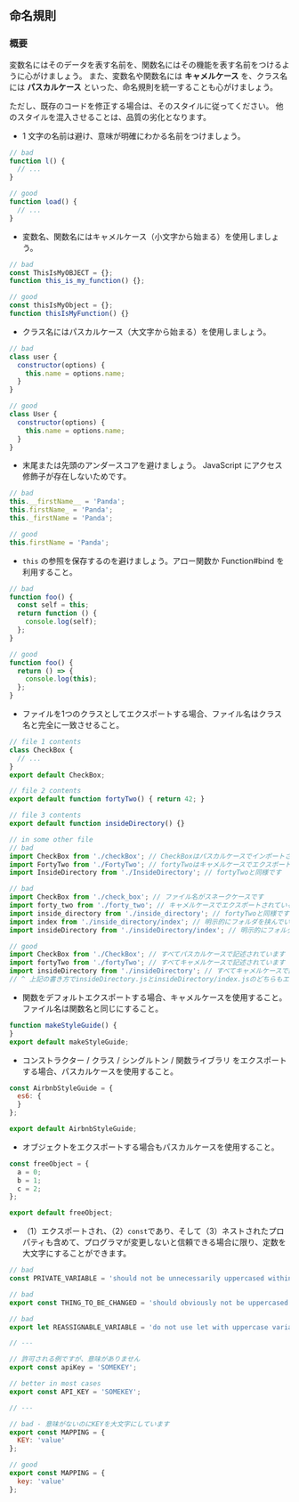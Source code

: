## 命名規則

### 概要

変数名にはそのデータを表す名前を、関数名にはその機能を表す名前をつけるように心がけましょう。
また、変数名や関数名には **キャメルケース** を、クラス名には **パスカルケース** といった、命名規則を統一することも心がけましょう。

ただし、既存のコードを修正する場合は、そのスタイルに従ってください。
他のスタイルを混入させることは、品質の劣化となります。

* 1 文字の名前は避け、意味が明確にわかる名前をつけましょう。

```js
// bad
function l() {
  // ...
}

// good
function load() {
  // ...
}
```

* 変数名、関数名にはキャメルケース（小文字から始まる）を使用しましょう。

```js
// bad
const ThisIsMyOBJECT = {};
function this_is_my_function() {};

// good
const thisIsMyObject = {};
function thisIsMyFunction() {}
```

* クラス名にはパスカルケース（大文字から始まる）を使用しましょう。

```js
// bad
class user {
  constructor(options) {
    this.name = options.name;
  }
}

// good
class User {
  constructor(options) {
    this.name = options.name;
  }
}
```

* 末尾または先頭のアンダースコアを避けましょう。 JavaScript にアクセス修飾子が存在しないためです。

```js
// bad
this.__firstName__ = 'Panda';
this.firstName_ = 'Panda';
this._firstName = 'Panda';

// good
this.firstName = 'Panda';
```

* `this` の参照を保存するのを避けましょう。アロー関数か Function#bind を利用すること。

```js
// bad
function foo() {
  const self = this;
  return function () {
    console.log(self);
  };
}

// good
function foo() {
  return () => {
    console.log(this);
  };
}
```

* ファイルを1つのクラスとしてエクスポートする場合、ファイル名はクラス名と完全に一致させること。

```js
// file 1 contents
class CheckBox {
  // ...
}
export default CheckBox;

// file 2 contents
export default function fortyTwo() { return 42; }

// file 3 contents
export default function insideDirectory() {}

// in some other file
// bad
import CheckBox from './checkBox'; // CheckBoxはパスカルケースでインポートされていますが、ファイル名はキャメルケースです
import FortyTwo from './FortyTwo'; // fortyTwoはキャメルケースでエクスポートされていますが、パスカルケースでインポートされています
import InsideDirectory from './InsideDirectory'; // fortyTwoと同様です

// bad
import CheckBox from './check_box'; // ファイル名がスネークケースです
import forty_two from './forty_two'; // キャメルケースでエクスポートされているものをスネークケースでインポートしています
import inside_directory from './inside_directory'; // fortyTwoと同様です
import index from './inside_directory/index'; // 明示的にフォルダを挟んでいます
import insideDirectory from './insideDirectory/index'; // 明示的にフォルダを挟んでいます

// good
import CheckBox from './CheckBox'; // すべてパスカルケースで記述されています
import fortyTwo from './fortyTwo'; // すべてキャメルケースで記述されています
import insideDirectory from './insideDirectory'; // すべてキャメルケースで記述され、indexは暗黙のものとして扱っています
// ^ 上記の書き方でinsideDirectory.jsとinsideDirectory/index.jsのどちらもエクスポートされます
```

* 関数をデフォルトエクスポートする場合、キャメルケースを使用すること。ファイル名は関数名と同じにすること。

```js
function makeStyleGuide() {
}
export default makeStyleGuide;
```

* コンストラクター / クラス / シングルトン / 関数ライブラリ をエクスポートする場合、パスカルケースを使用すること。

```js
const AirbnbStyleGuide = {
  es6: {
  }
};

export default AirbnbStyleGuide;
```

* オブジェクトをエクスポートする場合もパスカルケースを使用すること。

```js
const freeObject = {
  a = 0;
  b = 1;
  c = 2;
};

export default freeObject;
```

* （1）エクスポートされ、（2）`const`であり、そして（3）ネストされたプロパティも含めて、プログラマが変更しないと信頼できる場合に限り、定数を大文字にすることができます。

```js
// bad
const PRIVATE_VARIABLE = 'should not be unnecessarily uppercased within a file'; // エクスポートされていないものを不必要に大文字にしないでください

// bad
export const THING_TO_BE_CHANGED = 'should obviously not be uppercased'; // 定数が大文字ではありません

// bad
export let REASSIGNABLE_VARIABLE = 'do not use let with uppercase variables'; // 変数に大文字を使用しないでください

// ---

// 許可される例ですが、意味がありません
export const apiKey = 'SOMEKEY';

// better in most cases
export const API_KEY = 'SOMEKEY';

// ---

// bad - 意味がないのにKEYを大文字にしています
export const MAPPING = {
  KEY: 'value'
};

// good
export const MAPPING = {
  key: 'value'
};
```